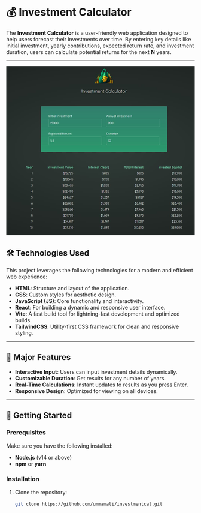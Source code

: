 # 💰 Investment Calculator

The **Investment Calculator** is a user-friendly web application designed to help users forecast their investments over time. By entering key details like initial investment, yearly contributions, expected return rate, and investment duration, users can calculate potential returns for the next **N** years.

---

<img src="./public/preview.jpg" width={400}/>

## 🛠️ Technologies Used

This project leverages the following technologies for a modern and efficient web experience:

- **HTML**: Structure and layout of the application.
- **CSS**: Custom styles for aesthetic design.
- **JavaScript (JS)**: Core functionality and interactivity.
- **React**: For building a dynamic and responsive user interface.
- **Vite**: A fast build tool for lightning-fast development and optimized builds.
- **TailwindCSS**: Utility-first CSS framework for clean and responsive styling.

---

## 🌟 Major Features

- **Interactive Input**: Users can input investment details dynamically.
- **Customizable Duration**: Get results for any number of years.
- **Real-Time Calculations**: Instant updates to results as you press Enter.
- **Responsive Design**: Optimized for viewing on all devices.

---

## 🚀 Getting Started

### Prerequisites

Make sure you have the following installed:

- **Node.js** (v14 or above)
- **npm** or **yarn**

### Installation

1. Clone the repository:
   ```bash
   git clone https://github.com/ummamali/investmentcal.git
   ```
